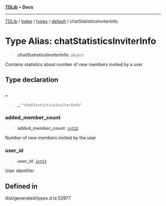 [**TDLib**](../../../../../../README.md) • **Docs**

***

[TDLib](../../../../../../modules.md) / [index](../../../../../README.md) / [types](../../../README.md) / [default](../README.md) / chatStatisticsInviterInfo

# Type Alias: chatStatisticsInviterInfo

> **chatStatisticsInviterInfo**: `object`

Contains statistics about number of new members invited by a user

## Type declaration

### \_

> **\_**: `"chatStatisticsInviterInfo"`

### added\_member\_count

> **added\_member\_count**: [`int32`](int32.md)

Number of new members invited by the user

### user\_id

> **user\_id**: [`int53`](int53.md)

User identifier

## Defined in

dist/generated/types.d.ts:52977
